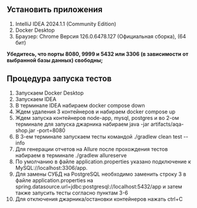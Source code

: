## **Установить приложения**

1. IntelliJ IDEA 2024.1.1 (Community Edition)
2. Docker Desktop
3. Браузер: Chrome Версия 126.0.6478.127 (Официальная сборка), (64 бит)

**Убедитесь, что порты 8080, 9999 и 5432 или 3306 (в зависимости от выбранной базы данных) свободны;**

## **Процедура запуска тестов**

1. Запускаем Docker Desktop
2. Запускаем IDEA
3. В терминале IDEA набираем docker compose down
4. Ждем удаления 3 контейнеров и набираем docker compose up
5. Ждем запуска контейнеров node-app, mysql, postgres и во 2-ом терминале для
   запуска джарника набираем java -jar artifacts/aqa-shop.jar -port=8080
6. В 3-ем терминале запускаем тесты командой ./gradlew clean test --info
7. Для генерации отчетов на Allure после прохождения тестов набираем в терминале ./gradlew allureserve
8. По умолчанию в файле application.properties указано подключение к MySQL://localhost:3306/app.
9. Для замены СУБД на PostgreSQL необходимо заменить строку 3 в файле application.properties на
   spring.datasource.url=jdbc:postgresql://localhost:5432/app и затем также запусить тесты согласно
   пунктам 3-6
10. Для отключения джарника/остановки контейнеров нажать ctrl+C